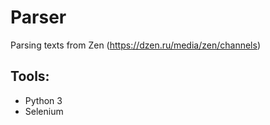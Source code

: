 # Parser
Parsing texts from Zen (https://dzen.ru/media/zen/channels)
## Tools:
<ul>
  <li>Python 3</li>
  <li>Selenium</li>
</ul>
